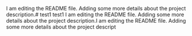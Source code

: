 I am editing the README file. Adding some more details about the project description.# test1
test1
I am editing the README file. Adding some more details about the project description.I am editing the README file. Adding some more details about the project descript
